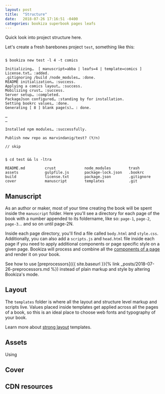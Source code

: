 ```yaml
---
layout: post
title:  "Structure"
date:   2018-07-26 17:16:51 -0400
categories: bookiza superbook pages leafs
---
```

Quick look into project structure here. 

Let's create a fresh barebones project `test`, something like this:

```

$ bookiza new test -l 4 -t comics

Initializing…  [ manuscript=abba | leafs=4 | template=comics ]
License.txt… :added.
.gitignoring /build /node_modules… :done.
README initialization… :success.
Applying a comics layout… :success.
Mobilizing crust… :success.
Server setup… :completed.
PackageJson configured… :standing by for installation.
Setting bookrc values… :done.
Generating [ 8 ] blank page(s)… : done.

…
…

Installed npm modules… :successfully.

Publish new repo as marvindanig/test? (Y/n)

// skip

```


```

$ cd test && ls -ltra

README.md         crust             node_modules        trash
assets            gulpfile.js       package-lock.json   .bookrc
build             license.txt       package.json        .gitignore
cover             manuscript        templates           .git

```

## Manuscript
As an author or maker, most of your time creating the book will be spent inside the `manuscript` folder. Here you'll see a directory for each page of the book with a number appended to its foldername, like so: `page-1`, `page-2`, `page-3`… and so on until page-2N. 

Inside each page directory, you'll find a file called `body.html` and `style.css`. Additionally, you can also add a `scripts.js` and `head.html` file inside each page if you need to apply additional components or page specific style on a given page. Bookiza will process and combine all the [components of a page](https://bubblin.io/docs/structure.html) and render it on your book.   

See how to use [preprocessors]({{ site.baseurl }}{% link _posts/2018-07-26-preprocessors.md %}) instead of plain markup and style by altering Bookiza's mode.



## Layout
The `templates` folder is where all the layout and structure level markup and scripts live. Values placed inside templates get applied across all the pages of a book, so this is an ideal place to choose web fonts and typography of your book.

Learn more about [strong layout](https://bubblin.io/docs/layouts) templates.

## Assets

Using 


## Cover

## CDN resources

